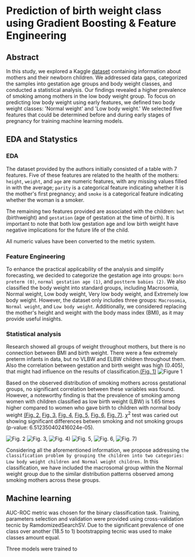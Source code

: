# Prediction of birth weight class using Gradient Boosting &amp; Feature Engineering
## Abstract
In this study, we explored a Kaggle [dataset](https://www.kaggle.com/datasets/debjeetdas/babies-birth-weight) containing information about mothers and their newborn children. We addressed data gaps, categorized the samples into gestation age groups and body weight classes, and conducted a statistical analysis. Our findings revealed a higher prevalence of smoking among mothers in the low body weight group. To focus on predicting low body weight using early features, we defined two body weight classes: 'Normal weight' and 'Low body weight.' We selected five features that could be determined before and during early stages of pregnancy for training machine learning models.

## EDA and Statystics
### EDA
The dataset provided by the authors initially consisted of a table with 7 features. Five of these features are related to the health of the mothers: `height`, `weight`, and `age` are numeric features, with any missing values filled in with the average; `parity` is a categorical feature indicating whether it is the mother's first pregnancy; and `smoke` is a categorical feature indicating whether the woman is a smoker.

The remaining two features provided are associated with the children: `bwt` (birthweight) and `gestation` (age of gestation at the time of birth). It is important to note that both low gestation age and low birth weight have negative implications for the future life of the child.

All numeric values have been converted to the metric system.

### Feature Engineering
To enhance the practical applicability of the analysis and simplify forecasting, we decided to categorize the gestation age into groups: `born preterm (0)`, `normal gestation age (1)`, and `postterm babies (2)`. We also classified the body weight into standard groups, including Macrosomia, Normal weight, Low body weight, Very low body weight, and Extremely low body weight. However, the dataset only includes three groups: `Macrosomia`, `Normal weight`, and `Low body weight`. Additionally, we considered replacing the mother's height and weight with the body mass index (BMI), as it may provide useful insights.

### Statistical analysis
Research showed all groups of weight throughout mothers, but there is no connection between BMI and birth
weight. There were a few extremely preterm infants in data, but no VLBW and ELBW children throughout them.
Also the correlation between gestation and birth weight was high (0.405), that might had influence on the
results of classification.[(Fig. 1)](https://github.com/stepan5dol/smoking-vs-pregnancy/blob/2af4324ea9b116f120f714b19cc7771349c143ff/Figures/Figure%201.png) 
![Figure 1](https://github.com/stepan5dol/smoking-vs-pregnancy/blob/2af4324ea9b116f120f714b19cc7771349c143ff/Figures/Figure%201.png)

Based on the observed distribution of smoking mothers across gestational groups, no significant correlation between these variables was found. However, a noteworthy finding is that the prevalence of smoking among women with children classified as low birth weight (LBW) is 1.65 times higher compared to women who gave birth to children with normal body weight  [(Fig. 2,](https://github.com/stepan5dol/smoking-vs-pregnancy/blob/0922ed0d085ada7817a0516468458fe78608bde9/Figures/figure%202.png) [Fig. 3,](https://github.com/stepan5dol/smoking-vs-pregnancy/blob/0922ed0d085ada7817a0516468458fe78608bde9/Figures/figure%203.png) [Fig. 4,](https://github.com/stepan5dol/smoking-vs-pregnancy/blob/0922ed0d085ada7817a0516468458fe78608bde9/Figures/figure%204.png) [Fig. 5,](https://github.com/stepan5dol/smoking-vs-pregnancy/blob/0922ed0d085ada7817a0516468458fe78608bde9/Figures/figure%205.png) [Fig. 6,](https://github.com/stepan5dol/smoking-vs-pregnancy/blob/0922ed0d085ada7817a0516468458fe78608bde9/Figures/figure%206.png) [Fig. 7)](https://github.com/stepan5dol/smoking-vs-pregnancy/blob/0922ed0d085ada7817a0516468458fe78608bde9/Figures/figure%207.png). $χ^2$ test was caried out showing significant differences betwen smoking and not smoking groups (p-value: 6.512350402416024e-05).

![Fig. 2](https://github.com/stepan5dol/smoking-vs-pregnancy/blob/0922ed0d085ada7817a0516468458fe78608bde9/Figures/figure%202.png) ![Fig. 3,](https://github.com/stepan5dol/smoking-vs-pregnancy/blob/0922ed0d085ada7817a0516468458fe78608bde9/Figures/figure%203.png) ![Fig. 4)](https://github.com/stepan5dol/smoking-vs-pregnancy/blob/0922ed0d085ada7817a0516468458fe78608bde9/Figures/figure%204.png) ![Fig. 5,](https://github.com/stepan5dol/smoking-vs-pregnancy/blob/0922ed0d085ada7817a0516468458fe78608bde9/Figures/figure%205.png) ![Fig. 6,](https://github.com/stepan5dol/smoking-vs-pregnancy/blob/0922ed0d085ada7817a0516468458fe78608bde9/Figures/figure%206.png) ![Fig. 7)](https://github.com/stepan5dol/smoking-vs-pregnancy/blob/0922ed0d085ada7817a0516468458fe78608bde9/Figures/figure%207.png) 

Considering all the aforementioned information, we propose addressing `the classification problem by grouping the children into two categories: Low body weight children and Normal weight children.` In this classification, we have included the macrosomal group within the Normal weight group due to the similar distribution patterns observed among smoking mothers across these groups.

## Machine learning
AUC-ROC metric was chosen for the binary classification task. Training, parameters selection and validation were provided using cross-validation tecnic by RamdomizedSearchSV. Due to the significant prevalence of one class over another (18.5 to 1) bootstrapping tecnic was used to make classes amount equal. 

Three models were trained to 
